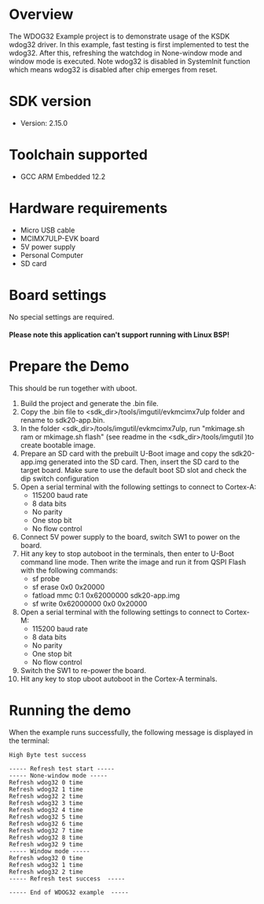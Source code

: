 Overview
========
The WDOG32 Example project is to demonstrate usage of the KSDK wdog32 driver.
In this example, fast testing is first implemented to test the wdog32.
After this, refreshing the watchdog in None-window mode and window mode is executed.
Note wdog32 is disabled in SystemInit function which means wdog32 is disabled
after chip emerges from reset.



SDK version
===========
- Version: 2.15.0

Toolchain supported
===================
- GCC ARM Embedded  12.2

Hardware requirements
=====================
- Micro USB cable
- MCIMX7ULP-EVK board
- 5V power supply
- Personal Computer
- SD card

Board settings
==============
No special settings are required.

#### Please note this application can't support running with Linux BSP! ####

Prepare the Demo
================
This should be run together with uboot.
1.  Build the project and generate the .bin file.
2.  Copy the .bin file to <sdk_dir>/tools/imgutil/evkmcimx7ulp folder and rename
    to sdk20-app.bin.
3.  In the folder <sdk_dir>/tools/imgutil/evkmcimx7ulp, run "mkimage.sh ram or mkimage.sh flash" 
    (see readme in the <sdk_dir>/tools/imgutil )to create bootable image.
4.  Prepare an SD card with the prebuilt U-Boot image and copy the sdk20-app.img
    generated into the SD card. Then, insert the SD card to the target board.
    Make sure to use the default boot SD slot and check the dip switch configuration
5.  Open a serial terminal with the following settings to connect to Cortex-A:
    - 115200 baud rate
    - 8 data bits
    - No parity
    - One stop bit
    - No flow control
6.  Connect 5V power supply to the board, switch SW1 to power on the board.
7.  Hit any key to stop autoboot in the terminals, then enter to U-Boot command
    line mode. Then write the image and run it from QSPI Flash with the following
    commands:
    - sf probe
    - sf erase 0x0 0x20000
    - fatload mmc 0:1 0x62000000 sdk20-app.img
    - sf write 0x62000000 0x0 0x20000
8.  Open a serial terminal with the following settings to connect to Cortex-M:
    - 115200 baud rate
    - 8 data bits
    - No parity
    - One stop bit
    - No flow control
9.  Switch the SW1 to re-power the board.
10. Hit any key to stop uboot autoboot in the Cortex-A terminals.

Running the demo
================
When the example runs successfully, the following message is displayed in the terminal:

~~~~~~~~~~~~~~~~~~~~~~~~~~~~~~~~~~~
High Byte test success

----- Refresh test start -----
----- None-window mode -----
Refresh wdog32 0 time
Refresh wdog32 1 time
Refresh wdog32 2 time
Refresh wdog32 3 time
Refresh wdog32 4 time
Refresh wdog32 5 time
Refresh wdog32 6 time
Refresh wdog32 7 time
Refresh wdog32 8 time
Refresh wdog32 9 time
----- Window mode -----
Refresh wdog32 0 time
Refresh wdog32 1 time
Refresh wdog32 2 time
----- Refresh test success  -----

----- End of WDOG32 example  -----
~~~~~~~~~~~~~~~~~~~~~~~~~~~~~~~~~~~
